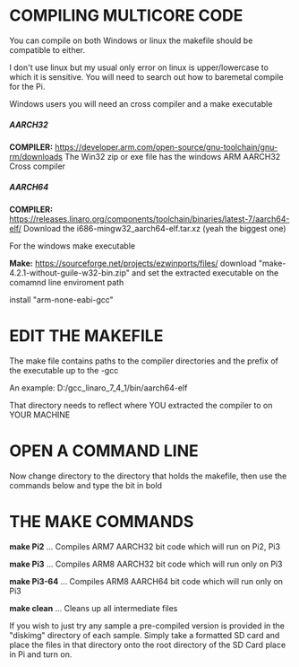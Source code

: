 # COMPILING MULTICORE CODE

You can compile on both Windows or linux the makefile should be compatible to either.
>
I don't use linux but my usual only error on linux is upper/lowercase to which it is sensitive. You will need to search out how to baremetal compile for the Pi.

Windows users you will need an cross compiler and a make executable
>
##### AARCH32
>
<b>COMPILER:</b> https://developer.arm.com/open-source/gnu-toolchain/gnu-rm/downloads
The Win32 zip or exe file has the windows ARM AARCH32 Cross compiler
>
##### AARCH64
>
<b>COMPILER:</b> https://releases.linaro.org/components/toolchain/binaries/latest-7/aarch64-elf/
Download the i686-mingw32_aarch64-elf.tar.xz (yeah the biggest one)
>
For the windows make executable
>
<b>Make:</b> https://sourceforge.net/projects/ezwinports/files/
download "make-4.2.1-without-guile-w32-bin.zip" and set the extracted executable on the comamnd line enviroment path
>
install "arm-none-eabi-gcc"
>
# EDIT THE MAKEFILE
>
The make file contains paths to the compiler directories and the prefix of the executable up to the -gcc
>
An example: D:/gcc_linaro_7_4_1/bin/aarch64-elf
>
That directory needs to reflect where YOU extracted the compiler to on YOUR MACHINE
# OPEN A COMMAND LINE
>
Now change directory to the directory that holds the makefile, then use the commands below and type the bit in bold
>
# THE MAKE COMMANDS
>
**make Pi2**  ... Compiles ARM7 AARCH32 bit code which will run on Pi2, Pi3
>
**make Pi3**  ... Compiles ARM8 AARCH32 bit code which will run only on Pi3
>
**make Pi3-64**  ... Compiles ARM8 AARCH64 bit code which will run only on Pi3
>
**make clean** ... Cleans up all intermediate files
>
If you wish to just try any sample a pre-compiled version is provided in the "diskimg" directory of each sample. Simply take a formatted SD card and place the files in that directory onto the root directory of the SD Card place in Pi and turn on. 
